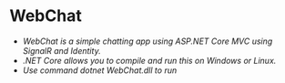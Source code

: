 # WebChat
- *WebChat is a simple chatting app using ASP.NET Core MVC using SignalR and Identity.*
- *.NET Core allows you to compile and run this on Windows or Linux.*
- *Use command dotnet WebChat.dll to run*
